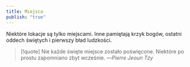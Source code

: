 ```yaml
---
title: Miejsca
publish: "true"
---
```

Niektóre lokacje są tylko miejscami. Inne pamiętają krzyk bogów, ostatni oddech świętych i pierwszy bład ludzkości.
>[!quote] Nie każde święte miejsce zostało poświęcone. Niektóre po prostu zapomniano zbyt wcześnie.
>—*Pierre Jeoun Tzy*